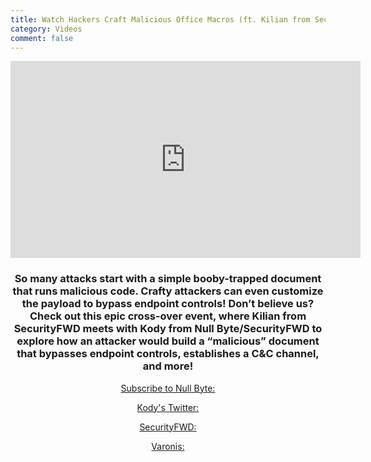```yaml
---
title: Watch Hackers Craft Malicious Office Macros (ft. Kilian from SecurityFWD)
category: Videos
comment: false
---
```


<center>
<iframe width="560" height="315" src="https://www.youtube.com/embed/e2icQFxhp3w" title="YouTube video player" frameborder="0" allow="accelerometer; autoplay; clipboard-write; encrypted-media; gyroscope; picture-in-picture" allowfullscreen></iframe>

### So many attacks start with a simple booby-trapped document that runs malicious code. Crafty attackers can even customize the payload to bypass endpoint controls! Don’t believe us? Check out this epic cross-over event, where Kilian from SecurityFWD meets with Kody from Null Byte/SecurityFWD to explore how an attacker would build a “malicious” document that bypasses endpoint controls, establishes a C&C channel, and more!
  
  [Subscribe to Null Byte:](https://goo.gl/J6wEnH)
  
  [Kody's Twitter: ](https://twitter.com/KodyKinzie)
  
  [SecurityFWD:](https://www.youtube.com/securityfwd)
  
  [Varonis:](https://www.youtube.com/c/VaronisSystems)
  
